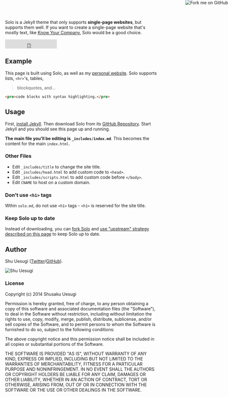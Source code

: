 

Solo is a Jekyll theme that only supports **single-page websites**, but supports them well. If you want to create a single-page website that's mostly text, like <a href="https://knowyourcompany.com/" target="_blank">Know Your Company</a>, Solo would be a good choice.

<a href="https://github.com/chibicode/solo"><img style="position: absolute; top: 0; right: 0; border: 0;" src="https://s3.amazonaws.com/github/ribbons/forkme_right_darkblue_121621.png" alt="Fork me on GitHub"></a>

<iframe src="http://ghbtns.com/github-btn.html?user=chibicode&amp;repo=solo&amp;type=watch&amp;count=true&amp;size=large"
  allowtransparency="true" frameborder="0" scrolling="0" width="170" height="30"></iframe><br/>

## Example

This page is built using Solo, as well as my <a href="https://chibicode.com/" target="_blank">personal website</a>. Solo supports lists, `<hr>`'s, tables,

> blockquotes, and...

~~~html
<pre>code blocks with syntax highlighting.</pre>
~~~

## Usage

First, [install Jekyll](http://jekyllrb.com/docs/installation/). Then download Solo from its [GitHub Repository](https://github.com/poole/poole). Start Jekyll and you should see this page up and running.

**The main file you'll be editing is `_includes/index.md`**. This becomes the content for the main `index.html`.

### Other Files

* Edit `_includes/title` to change the site title.
* Edit `_includes/head.html` to add custom code to `<head>`.
* Edit `_includes/scripts.html` to add custom code before `</body>`.
* Edit `CNAME` to host on a custom domain.

### Don't use `<h1>` tags

Wthin `solo.md`, do not use `<h1>` tags - `<h1>` is reserved for the site title.

### Keep Solo up to date

Instead of downloading, you can [fork Solo](https://github.com/chibicode/solo/fork) and [use "upstream" strategy described on this page](https://help.github.com/articles/fork-a-repo) to keep Solo up to date.

## Author

Shu Uesugi ([Twitter](http://twitter.com/chibicode)/[GitHub](http://github.com/chibicode)).

![Shu Uesugi](http://www.gravatar.com/avatar/b868d84bbe2ed30ec45c9253e1c1cefe.jpg?s=100)

### License

Copyright (c) 2014 Shusaku Uesugi

Permission is hereby granted, free of charge, to any person obtaining a copy
of this software and associated documentation files (the "Software"), to deal
in the Software without restriction, including without limitation the rights
to use, copy, modify, merge, publish, distribute, sublicense, and/or sell
copies of the Software, and to permit persons to whom the Software is
furnished to do so, subject to the following conditions:

The above copyright notice and this permission notice shall be included in
all copies or substantial portions of the Software.

THE SOFTWARE IS PROVIDED "AS IS", WITHOUT WARRANTY OF ANY KIND, EXPRESS OR
IMPLIED, INCLUDING BUT NOT LIMITED TO THE WARRANTIES OF MERCHANTABILITY,
FITNESS FOR A PARTICULAR PURPOSE AND NONINFRINGEMENT. IN NO EVENT SHALL THE
AUTHORS OR COPYRIGHT HOLDERS BE LIABLE FOR ANY CLAIM, DAMAGES OR OTHER
LIABILITY, WHETHER IN AN ACTION OF CONTRACT, TORT OR OTHERWISE, ARISING FROM,
OUT OF OR IN CONNECTION WITH THE SOFTWARE OR THE USE OR OTHER DEALINGS IN
THE SOFTWARE.